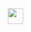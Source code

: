 <br />
<p align="center">
  <img width='32px' height='32px' src='https://github.githubassets.com/images/spinners/octocat-spinner-128.gif' />
</p>
<br />
